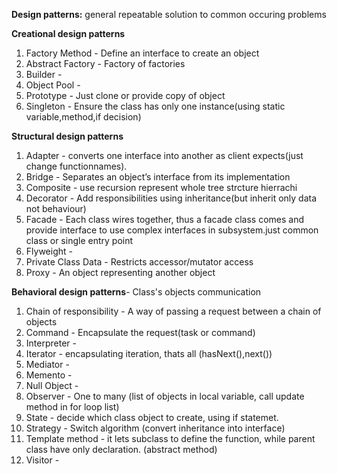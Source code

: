 **Design patterns:** general repeatable solution to common occuring problems


**Creational design patterns**
1. Factory Method - Define an interface to create an object 
2. Abstract Factory - Factory of factories
3. Builder - 
4. Object Pool - 
5. Prototype - Just clone or provide copy of object
6. Singleton - Ensure the class has only one instance(using static variable,method,if decision)

**Structural design patterns**
1. Adapter - converts one interface into another as client expects(just change functionnames).
2. Bridge - Separates an object’s interface from its implementation
3. Composite - use recursion represent whole tree strcture hierrachi
4. Decorator - Add responsibilities using inheritance(but inherit only data not behaviour)
5. Facade - Each class wires together, thus a facade class comes and provide interface to use complex interfaces in subsystem.just common class or single entry point
6. Flyweight - 
7. Private Class Data - Restricts accessor/mutator access
8. Proxy - An object representing another object

**Behavioral design patterns**-  Class's objects communication
1. Chain of responsibility - A way of passing a request between a chain of objects
2. Command - Encapsulate the request(task or command) 
3. Interpreter - 
4. Iterator - encapsulating iteration, thats all (hasNext(),next())
5. Mediator - 
6. Memento - 
7. Null Object - 
8. Observer - One to many (list of objects in local variable, call update method in for loop list)
9. State - decide which class object to create, using if statemet. 
10. Strategy - Switch algorithm (convert inheritance into interface)
11. Template method - it lets subclass to define the function, while parent class have only declaration. (abstract method)
12. Visitor - 
